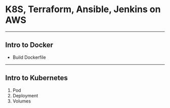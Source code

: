 # K8S, Terraform, Ansible, Jenkins on AWS
***
## Intro to Docker
- Build Dockerfile
***
## Intro to Kubernetes
1. Pod
2. Deployment
3. Volumes
